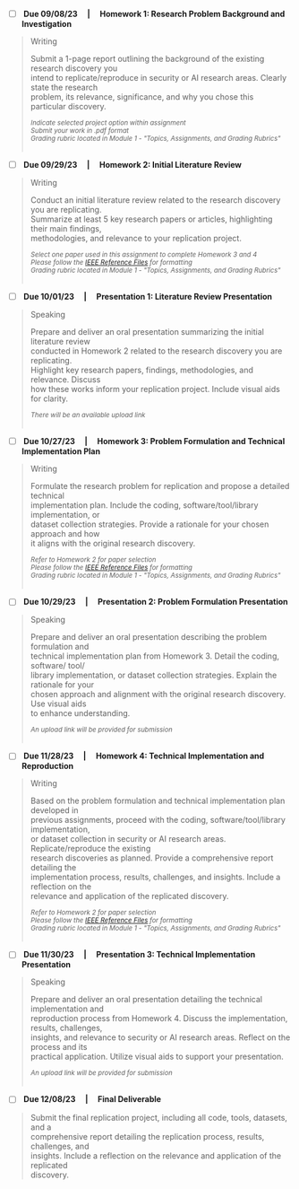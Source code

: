 
- [ ] <b> Due 09/08/23 &emsp;|&emsp; Homework 1: Research Problem Background and Investigation<br> </b>

> Writing
>
> Submit a 1-page report outlining the background of the existing research discovery you <br>
> intend to replicate/reproduce in security or AI research areas. Clearly state the research<br>
> problem, its relevance, significance, and why you chose this particular discovery.<br>
>
> <sub><i>Indicate selected project option within assignment <br>
> Submit your work in .pdf format <br>
> Grading rubric located in Module 1 - "Topics, Assignments, and Grading Rubrics"</i></sub>
<br><br>

- [ ] <b> Due 09/29/23 &emsp;|&emsp; Homework 2: Initial Literature Review<br> </b>

> Writing
>
> Conduct an initial literature review related to the research discovery you are replicating.<br>
> Summarize at least 5 key research papers or articles, highlighting their main findings,<br>
> methodologies, and relevance to your replication project.<br>
>
> <sub><i> Select one paper used in this assignment to complete Homework 3 and 4 <br>
> Please follow the [IEEE Reference Files](url) for formatting <br>
> Grading rubric located in Module 1 - "Topics, Assignments, and Grading Rubrics"</i></sub>
<br><br>

- [ ] <b> Due 10/01/23 &emsp;|&emsp; Presentation 1: Literature Review Presentation<br> </b>

> Speaking
>
> Prepare and deliver an oral presentation summarizing the initial literature review<br>
> conducted in Homework 2 related to the research discovery you are replicating. <br>
> Highlight key research papers, findings, methodologies, and relevance. Discuss<br>
> how these works inform your replication project. Include visual aids for clarity.
>
> <sub><i> There will be an available upload link </i></sub>
<br><br>


- [ ] <b> Due 10/27/23 &emsp;|&emsp; Homework 3: Problem Formulation and Technical Implementation Plan <br> </b>

> Writing
>
> Formulate the research problem for replication and propose a detailed technical <br>
> implementation plan. Include the coding, software/tool/library implementation, or <br>
> dataset collection strategies. Provide a rationale for your chosen approach and how <br>
> it aligns with the original research discovery.<br>
>
> <sub><i> Refer to Homework 2 for paper selection <br>
> Please follow the [IEEE Reference Files](url) for formatting <br>
> Grading rubric located in Module 1 - "Topics, Assignments, and Grading Rubrics"</i></sub>
<br><br>


- [ ] <b> Due 10/29/23 &emsp;|&emsp; Presentation 2: Problem Formulation Presentation<br> </b>

> Speaking
>
> Prepare and deliver an oral presentation describing the problem formulation and <br>
> technical implementation plan from Homework 3. Detail the coding, software/ tool/ <br>
> library implementation, or dataset collection strategies. Explain the rationale for your <br>
>  chosen approach and alignment with the original research discovery. Use visual aids <br>
> to enhance understanding.
>
> <sub><i> An upload link will be provided for submission</i></sub>
<br><br>

- [ ] <b> Due 11/28/23 &emsp;|&emsp; Homework 4: Technical Implementation and Reproduction <br> </b>

> Writing
> 
> Based on the problem formulation and technical implementation plan developed in <br>
> previous assignments, proceed with the coding, software/tool/library implementation,<br>
> or dataset collection in security or AI research areas. Replicate/reproduce the existing <br>
> research discoveries as planned. Provide a comprehensive report detailing the <br>
> implementation process, results, challenges, and insights. Include a reflection on the<br>
> relevance and application of the replicated discovery.<br>
>
> <sub><i> Refer to Homework 2 for paper selection <br>
> Please follow the [IEEE Reference Files](url) for formatting <br>
> Grading rubric located in Module 1 - "Topics, Assignments, and Grading Rubrics"</i></sub>
<br><br>

- [ ] <b> Due 11/30/23 &emsp;|&emsp; Presentation 3: Technical Implementation Presentation <br> </b>

> Speaking
>
> Prepare and deliver an oral presentation detailing the technical implementation and<br> 
> reproduction process from Homework 4. Discuss the implementation, results, challenges,<br> 
> insights, and relevance to security or AI research areas. Reflect on the process and its<br> 
> practical application. Utilize visual aids to support your presentation.
>
> <sub><i> An upload link will be provided for submission</i></sub>
<br><br>

- [ ] <b> Due 12/08/23 &emsp;|&emsp; Final Deliverable<br> </b>


> Submit the final replication project, including all code, tools, datasets, and a <br>
> comprehensive report detailing the replication process, results, challenges, and <br>
> insights. Include a reflection on the relevance and application of the replicated<br>
> discovery.<br>
